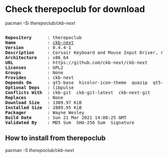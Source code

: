 # Check therepoclub for download

pacman -Si *therepoclub/ckb-next*

<div class="highlight"><pre class="highlight"><text>
<b>Repository</b>      : therepoclub
<b>Name</b>            : <a href="../../x86_64/ckb-next-0.4.4-1-x86_64.pkg.tar.zst">ckb-next</a>
<b>Version</b>         : 0.4.4-1
<b>Description</b>     : Corsair Keyboard and Mouse Input Driver, release version
<b>Architecture</b>    : x86_64
<b>URL</b>             : https://github.com/ckb-next/ckb-next
<b>Licenses</b>        : GPL2
<b>Groups</b>          : None
<b>Provides</b>        : ckb-next
<b>Depends On</b>      : qt5-base  hicolor-icon-theme  quazip  qt5-tools  libxcb  xcb-util-wm  qt5-x11extras  libdbusmenu-qt5
<b>Optional Deps</b>   : libpulse
<b>Conflicts With</b>  : ckb-git  ckb-git-latest  ckb-next-git
<b>Replaces</b>        : None
<b>Download Size</b>   : 1309.97 KiB
<b>Installed Size</b>  : 2889.95 KiB
<b>Packager</b>        : Wayne Wesley <wayne6324@gmail.com>
<b>Build Date</b>      : Sun 21 Mar 2021 14:08:25 GMT
<b>Validated By</b>    : MD5 Sum  SHA-256 Sum  Signature
</text></pre></div>

## How to install from therepoclub

pacman -S *therepoclub/ckb-next*
